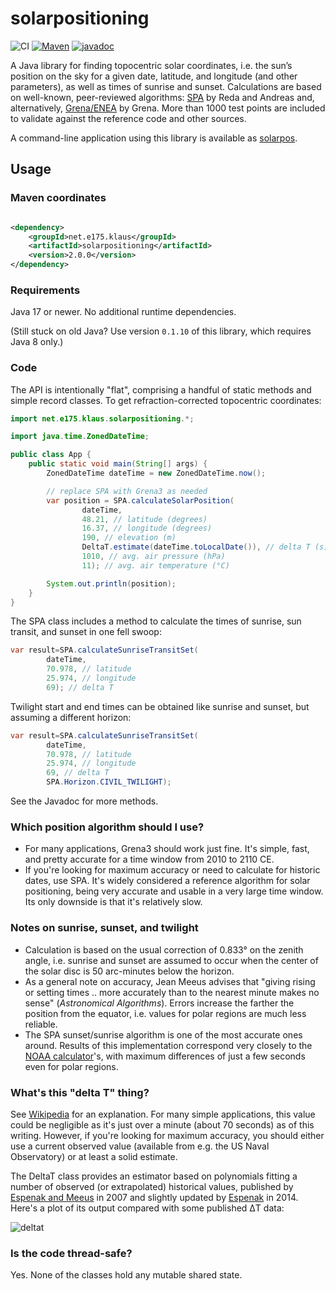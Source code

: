 # solarpositioning

![CI](https://github.com/klausbrunner/solarpositioning/workflows/CI/badge.svg) [![Maven](https://img.shields.io/maven-central/v/net.e175.klaus/solarpositioning?color=dodgerblue)](https://central.sonatype.com/artifact/net.e175.klaus/solarpositioning/)
[![javadoc](https://javadoc.io/badge2/net.e175.klaus/solarpositioning/javadoc.svg)](https://javadoc.io/doc/net.e175.klaus/solarpositioning)

A Java library for finding topocentric solar coordinates, i.e. the sun’s position on the sky for a given date,
latitude, and longitude (and other parameters), as well as times of sunrise and sunset. Calculations are based on
well-known, peer-reviewed algorithms: [SPA](http://dx.doi.org/10.1016/j.solener.2003.12.003) by Reda and Andreas and,
alternatively, [Grena/ENEA](http://dx.doi.org/10.1016/j.solener.2012.01.024) by Grena. More than 1000 test points are
included to validate against the reference code and other sources.

A command-line application using this library is available as [solarpos](https://github.com/klausbrunner/solarpos).

## Usage

### Maven coordinates

```xml

<dependency>
    <groupId>net.e175.klaus</groupId>
    <artifactId>solarpositioning</artifactId>
    <version>2.0.0</version>
</dependency>
```

### Requirements

Java 17 or newer. No additional runtime dependencies.

(Still stuck on old Java? Use version `0.1.10` of this library, which requires Java 8 only.)

### Code

The API is intentionally "flat", comprising a handful of static methods and simple record classes.
To get refraction-corrected topocentric coordinates:

```java
import net.e175.klaus.solarpositioning.*;

import java.time.ZonedDateTime;

public class App {
    public static void main(String[] args) {
        ZonedDateTime dateTime = new ZonedDateTime.now();

        // replace SPA with Grena3 as needed
        var position = SPA.calculateSolarPosition(
                dateTime,
                48.21, // latitude (degrees)
                16.37, // longitude (degrees)
                190, // elevation (m)
                DeltaT.estimate(dateTime.toLocalDate()), // delta T (s)
                1010, // avg. air pressure (hPa)
                11); // avg. air temperature (°C)

        System.out.println(position);
    }
}
```

The SPA class includes a method to calculate the times of sunrise, sun transit, and sunset in one fell swoop:

```java
var result=SPA.calculateSunriseTransitSet(
        dateTime,
        70.978, // latitude  
        25.974, // longitude
        69); // delta T
```

Twilight start and end times can be obtained like sunrise and sunset, but assuming a different horizon:

```java
var result=SPA.calculateSunriseTransitSet(
        dateTime,
        70.978, // latitude  
        25.974, // longitude
        69, // delta T
        SPA.Horizon.CIVIL_TWILIGHT); 
```

See the Javadoc for more methods.

### Which position algorithm should I use?

* For many applications, Grena3 should work just fine. It's simple, fast, and pretty accurate for a time window from
  2010 to 2110 CE.
* If you're looking for maximum accuracy or need to calculate for historic dates, use SPA. It's widely considered a
  reference algorithm for solar positioning, being very accurate and usable in a very large time window. Its only
  downside is that it's relatively slow.

### Notes on sunrise, sunset, and twilight

* Calculation is based on the usual correction of 0.833° on the zenith angle, i.e. sunrise and sunset are assumed to
  occur when the center of the solar disc is 50 arc-minutes below the horizon.
* As a general note on accuracy, Jean Meeus advises that "giving rising or setting times .. more accurately than to the
  nearest minute makes no sense" (_Astronomical Algorithms_). Errors increase the farther the position from the equator,
  i.e. values for polar regions are much less reliable.
* The SPA sunset/sunrise algorithm is one of the most accurate ones around. Results of this implementation correspond
  very closely to the [NOAA calculator](http://www.esrl.noaa.gov/gmd/grad/solcalc/)'s, with maximum differences of just a
  few seconds even for polar regions.

### What's this "delta T" thing?

See [Wikipedia](https://en.wikipedia.org/wiki/ΔT_(timekeeping)) for an explanation. For many simple applications, this
value could be
negligible as it's just over a minute (about 70 seconds) as of this writing. However, if you're looking for maximum
accuracy, you should either use a current observed value (available from e.g. the US Naval Observatory) or at least a
solid estimate.

The DeltaT class provides an estimator based on polynomials fitting a number of observed (or extrapolated) historical
values, published by [Espenak and Meeus](http://eclipse.gsfc.nasa.gov/SEcat5/deltatpoly.html) in 2007 and slightly
updated by [Espenak](https://www.eclipsewise.com/help/deltatpoly2014.html) in 2014. Here's a plot of its output compared
with some published ΔT data:

![deltat](resources/deltat.png)

### Is the code thread-safe?

Yes. None of the classes hold any mutable shared state.
